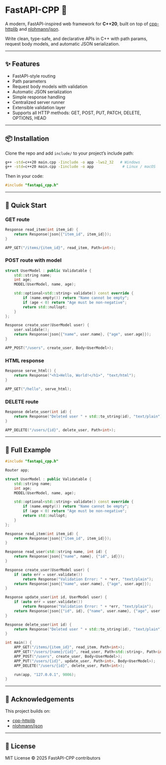 # FastAPI-CPP 🚀

A modern, FastAPI-inspired web framework for **C++20**, built on top of [cpp-httplib](https://github.com/yhirose/cpp-httplib) and [nlohmann/json](https://github.com/nlohmann/json).  

Write clean, type-safe, and declarative APIs in C++ with path params, request body models, and automatic JSON serialization.

---

## ✨ Features

- FastAPI-style routing
- Path parameters
- Request body models with validation
- Automatic JSON serialization
- Simple response handling
- Centralized server runner
- Extensible validation layer
- Supports all HTTP methods: GET, POST, PUT, PATCH, DELETE, OPTIONS, HEAD

---

## 📦 Installation

Clone the repo and add `include/` to your project’s include path:

```bash
g++ -std=c++20 main.cpp -Iinclude -o app -lws2_32   # Windows
g++ -std=c++20 main.cpp -Iinclude -o app             # Linux / macOS
```

Then in your code:

```cpp
#include "fastapi_cpp.h"
```

---

## 🚀 Quick Start

### GET route

```cpp
Response read_item(int item_id) {
    return Response(json{{"item_id", item_id}});
}

APP_GET("/items/{item_id}", read_item, Path<int>);
```

### POST route with model

```cpp
struct UserModel : public Validatable {
    std::string name;
    int age;
    MODEL(UserModel, name, age);

    std::optional<std::string> validate() const override {
        if (name.empty()) return "Name cannot be empty";
        if (age < 0) return "Age must be non-negative";
        return std::nullopt;
    }
};

Response create_user(UserModel user) {
    user.validate();
    return Response(json{{"name", user.name}, {"age", user.age}});
}

APP_POST("/users", create_user, Body<UserModel>);
```

### HTML response

```cpp
Response serve_html() {
    return Response("<h1>Hello, World!</h1>", "text/html");
}

APP_GET("/hello", serve_html);
```

### DELETE route

```cpp
Response delete_user(int id) {
    return Response("Deleted user " + std::to_string(id), "text/plain");
}

APP_DELETE("/users/{id}", delete_user, Path<int>);
```

---

## 📝 Full Example

```cpp
#include "fastapi_cpp.h"

Router app;

struct UserModel : public Validatable {
    std::string name;
    int age;
    MODEL(UserModel, name, age);

    std::optional<std::string> validate() const override {
        if (name.empty()) return "Name cannot be empty";
        if (age < 0) return "Age must be non-negative";
        return std::nullopt;
    }
};

Response read_item(int item_id) {
    return Response(json{{"item_id", item_id}});
}

Response read_user(std::string name, int id) {
    return Response(json{{"name", name}, {"id", id}});
}

Response create_user(UserModel user) {
    if (auto err = user.validate())
        return Response("Validation Error: " + *err, "text/plain");
    return Response(json{{"name", user.name}, {"age", user.age}});
}

Response update_user(int id, UserModel user) {
    if (auto err = user.validate())
        return Response("Validation Error: " + *err, "text/plain");
    return Response(json{{"id", id}, {"name", user.name}, {"age", user.age}});
}

Response delete_user(int id) {
    return Response("Deleted user " + std::to_string(id), "text/plain");
}

int main() {
    APP_GET("/items/{item_id}", read_item, Path<int>);
    APP_GET("/users/{name}/{id}", read_user, Path<std::string>, Path<int>);
    APP_POST("/users", create_user, Body<UserModel>);
    APP_PUT("/users/{id}", update_user, Path<int>, Body<UserModel>);
    APP_DELETE("/users/{id}", delete_user, Path<int>);

    run(app, "127.0.0.1", 9006);
}
```

---

## 🙏 Acknowledgements

This project builds on:

- [cpp-httplib](https://github.com/yhirose/cpp-httplib)
- [nlohmann/json](https://github.com/nlohmann/json)

---

## 📜 License

MIT License © 2025 FastAPI-CPP contributors
